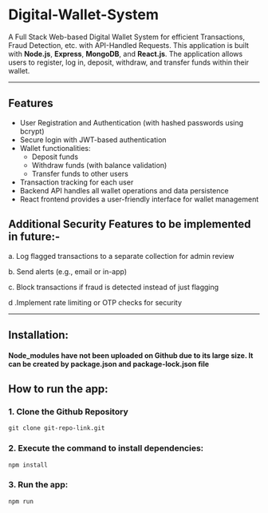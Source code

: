 # Digital-Wallet-System
A Full Stack Web-based Digital Wallet System for efficient Transactions, Fraud Detection, etc. with API-Handled Requests. This application is built with **Node.js**, **Express**, **MongoDB**, and **React.js**. The application allows users to register, log in, deposit, withdraw, and transfer funds within their wallet.

---

## Features

- User Registration and Authentication (with hashed passwords using bcrypt)
- Secure login with JWT-based authentication
- Wallet functionalities:
  - Deposit funds
  - Withdraw funds (with balance validation)
  - Transfer funds to other users
- Transaction tracking for each user
- Backend API handles all wallet operations and data persistence
- React frontend provides a user-friendly interface for wallet management

## Additional Security Features to be implemented in future:-

a. Log flagged transactions to a separate collection for admin review

b. Send alerts (e.g., email or in-app)

c. Block transactions if fraud is detected instead of just flagging

d .Implement rate limiting or OTP checks for security


---

## Installation: 
#### Node_modules have not been uploaded on Github due to its large size. It can be created by package.json and package-lock.json file
## How to run the app:
### **1. Clone the Github Repository**
    git clone git-repo-link.git

### **2. Execute the command to install dependencies:**
   ```npm install```
   
### **3. Run the app:**
   ```npm run```
